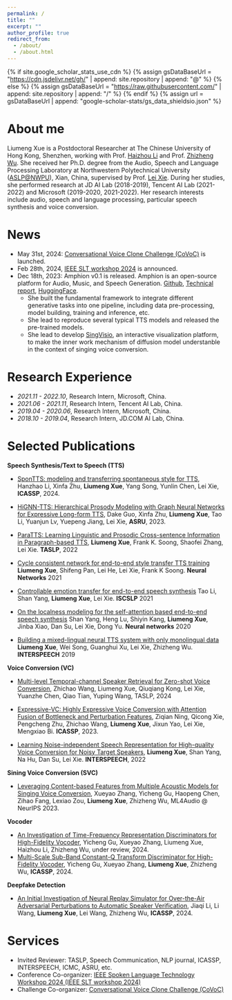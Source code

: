 ```yaml
---
permalink: /
title: ""
excerpt: ""
author_profile: true
redirect_from: 
  - /about/
  - /about.html
---
```


{% if site.google_scholar_stats_use_cdn %}
{% assign gsDataBaseUrl = "https://cdn.jsdelivr.net/gh/" | append: site.repository | append: "@" %}
{% else %}
{% assign gsDataBaseUrl = "https://raw.githubusercontent.com/" | append: site.repository | append: "/" %}
{% endif %}
{% assign url = gsDataBaseUrl | append: "google-scholar-stats/gs_data_shieldsio.json" %}



# About me
<span class='anchor' id='about-me'></span>

Liumeng Xue is a Postdoctoral Researcher at The Chinese University of Hong Kong, Shenzhen, working with Prof. [Haizhou Li](https://colips.org/~eleliha/) and Prof. [Zhizheng Wu](https://drwuz.com/). She received her Ph.D. degree from the Audio, Speech and Language Processing Laboratory at Northwestern Polytechnical University ([ASLP@NWPU](http://www.npu-aslp.org/english)), Xian, China, supervised by Prof. [Lei Xie](http://www.nwpu-aslp.org/lxie/). During her studies, she performed research at JD AI Lab (2018-2019), Tencent AI Lab (2021-2022) and Microsoft (2019-2020, 2021-2022). Her research interests include audio, speech and language processing, particular speech synthesis and voice conversion.


# News
<span class='anchor' id='news'></span>
- May 31st, 2024: [Conversational Voice Clone Challenge (CoVoC)](https://www.magicdatatech.com/iscslp-2024) is launched.
- Feb 28th, 2024, [IEEE SLT workshop 2024](https://2024.ieeeslt.org) is announced.
- Dec 18th, 2023: Amphion v0.1 is released. Amphion is an open-source platform for Audio, Music, and Speech Generation. [Github]((https://github.com/open-mmlab/Amphion)), [Technical report](https://arxiv.org/abs/2312.09911), [HuggingFace](https://huggingface.co/amphion).  
  - She built the fundamental framework to integrate different generative tasks into one pipeline, including data pre-processing, model building, training and inference, etc.
  - She lead to reproduce several typical TTS models and released the pre-trained models. 
  - She lead to develop [SingVisio](https://dsvc.openmmlab.org.cn/), an interactive visualization platform, to make the inner work mechanism of diffusion model understanble in the context of singing voice conversion.

<!-- - [Multi-Scale Sub-Band Constant-Q Transform Discriminator for High-Fidelity Vocoder](https://arxiv.org/pdf/2311.14957.pdf) accepted by ICASSP2024, also integrated in [Amphion](https://github.com/open-mmlab/Amphion)  -->
<!-- - [SponTTS: modeling and transferring spontaneous style for TTS](https://arxiv.org/pdf/2311.07179.pdf) accepted by ICASSP2024. -->
<!-- - [Leveraging Content-based Features from Multiple Acoustic Models for Singing Voice Conversion](https://arxiv.org/pdf/2310.11160.pdf) accepted by ML4Audio @ NeurIPS 2023. -->
<!-- - [HiGNN-TTS: Hierarchical Prosody Modeling with Graph Neural Networks for Expressive Long-form TTS](https://arxiv.org/pdf/2309.13907.pdf)  accepted by ASRU2023. -->



<!-- # 📜 Research Area
<table style="border-collapse: collapse; border: none;">
  <tr style="border: none;">
    <td style="border: none;"> <font color="#0b5394"> Audio-Visual Speech Processing </font>: <BR>&nbsp;&nbsp; Audio-visual speech recognition; Sound Source localization</td>
    <td style="border: none;"> <font color="#0b5394"> Video Synthesize </font>: <BR>&nbsp;&nbsp; Talking Face Generation </td>
  </tr>
</table> -->


# Research Experience
<span class='anchor' id='research_experience'></span>

- *2021.11 - 2022.10*, Research Intern, Microsoft, China.
- *2021.06 - 2021.11*, Research Intern, Tencent AI Lab, China.
- *2019.04 - 2020.06*, Research Intern, Microsoft, China.
- *2018.10 - 2019.04*, Research Intern, JD.COM AI Lab, China.


# Selected Publications
<span class='anchor' id='publication'></span>


**Speech Synthesis/Text to Speech (TTS)**
- [SponTTS: modeling and transferring spontaneous style for TTS](https://arxiv.org/pdf/2311.07179.pdf), Hanzhao Li, Xinfa Zhu, **Liumeng Xue**, Yang Song, Yunlin Chen, Lei Xie, **ICASSP**, 2024.

- [HiGNN-TTS: Hierarchical Prosody Modeling with Graph Neural Networks for Expressive Long-form TTS](https://arxiv.org/pdf/2309.13907.pdf), Dake Guo, Xinfa Zhu, **Liumeng Xue**, Tao Li, Yuanjun Lv, Yuepeng Jiang, Lei Xie, **ASRU**, 2023.

- [ParaTTS: Learning Linguistic and Prosodic Cross-sentence Information in Paragraph-based TTS](https://arxiv.org/pdf/2209.06484.pdf), **Liumeng Xue**, Frank K. Soong, Shaofei Zhang, Lei Xie. **TASLP**, 2022

<!-- **2021** -->
- [Cycle consistent network for end-to-end style transfer TTS training](https://europepmc.org/article/med/33780874) **Liumeng Xue**, Shifeng Pan, Lei He, Lei Xie, Frank K Soong. **Neural Networks** 2021

- [Controllable emotion transfer for end-to-end speech synthesis](https://ieeexplore.ieee.org/abstract/document/9362069/) Tao Li, Shan Yang, **Liumeng Xue**, Lei Xie. **ISCSLP** 2021

<!-- **2020** -->
- [On the localness modeling for the self-attention based end-to-end speech synthesis](https://europepmc.org/article/med/32088566) Shan Yang, Heng Lu, Shiyin Kang, **Liumeng Xue**, Jinba Xiao, Dan Su, Lei Xie, Dong Yu. **Neural networks** 2020

<!-- **2009** -->
- [Building a mixed-lingual neural TTS system with only monolingual data](https://www.isca-speech.org/archive/interspeech_2019/xue19_interspeech.html) **Liumeng Xue**, Wei Song, Guanghui Xu, Lei Xie, Zhizheng Wu. **INTERSPEECH** 2019


**Voice Conversion (VC)**
- [Multi-level Temporal-channel Speaker Retrieval for Zero-shot Voice Conversion](https://arxiv.org/abs/2305.07204v2), Zhichao Wang, Liumeng Xue, Qiuqiang Kong, Lei Xie, Yuanzhe Chen, Qiao Tian, Yuping Wang, TASLP, 2024

- [Expressive-VC: Highly Expressive Voice Conversion with Attention Fusion of Bottleneck and Perturbation Features](https://ieeexplore.ieee.org/abstract/document/10096057), Ziqian Ning, Qicong Xie, Pengcheng Zhu, Zhichao Wang, **Liumeng Xue**, Jixun Yao, Lei Xie, Mengxiao Bi. **ICASSP**, 2023.

- [Learning Noise-independent Speech Representation for High-quality Voice Conversion for Noisy Target Speakers](https://arxiv.org/abs/2207.00756), **Liumeng Xue**, Shan Yang, Na Hu, Dan Su, Lei Xie. **INTERSPEECH**, 2022


**Sining Voice Conversion (SVC)**

- [Leveraging Content-based Features from Multiple Acoustic Models for Singing Voice Conversion](https://arxiv.org/pdf/2310.11160.pdf), Xueyao Zhang, Yicheng Gu, Haopeng Chen, Zihao Fang, Lexiao Zou, **Liumeng Xue**, Zhizheng Wu, ML4Audio @ NeurIPS 2023.


**Vocoder**
- [An Investigation of Time-Frequency Representation Discriminators for High-Fidelity Vocoder](https://arxiv.org/pdf/2404.17161), Yicheng Gu, Xueyao Zhang, Liumeng Xue, Haizhou Li, Zhizheng Wu, under review, 2024.
- [Multi-Scale Sub-Band Constant-Q Transform Discriminator for High-Fidelity Vocoder](https://arxiv.org/pdf/2311.14957.pdf), Yicheng Gu, Xueyao Zhang, **Liumeng Xue**, Zhizheng Wu, **ICASSP**, 2024.


**Deepfake Detection**

- [An Initial Investigation of Neural Replay Simulator for Over-the-Air Adversarial Perturbations to Automatic Speaker Verification](https://arxiv.org/pdf/2310.05354.pdf), Jiaqi Li, Li Wang, **Liumeng Xue**, Lei Wang, Zhizheng Wu, **ICASSP**, 2024.



# Services
<span class='anchor' id='others'></span>
- Invited Reviewer: TASLP, Speech Communication, NLP journal, ICASSP, INTERSPEECH, ICMC, ASRU, etc.
- Conference Co-organizer: [IEEE Spoken Language Technology Workshop 2024 (IEEE SLT workshop 2024)](https://2024.ieeeslt.org/)
- Challenge Co-organizer: [Conversational Voice Clone Challenge (CoVoC)](https://www.magicdatatech.com/iscslp-2024)



